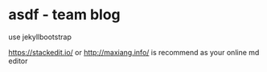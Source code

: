 # asdf - team blog

use jekyllbootstrap

https://stackedit.io/ or http://maxiang.info/ is recommend as your online md editor
